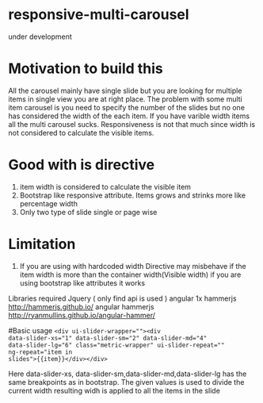 # responsive-multi-carousel
under development

# Motivation to build this

All the carousel mainly have single slide but you are looking for multiple items in single view you are at right place. The problem with some multi item carousel is you need to specify the number of the slides but no one has considered the width of the each item. If you have varible width items all the multi carousel sucks. Responsiveness is not that much since width is not considered to calculate the visible items.

# Good with is directive

1. item width is considered to calculate the visible item
2. Bootstrap like responsive attribute. Items grows and strinks  more like percentage width
3. Only two type of slide single or page wise


# Limitation
1. If you are using with hardcoded width Directive may misbehave if the item width is more than the container width(Visible width) if you are using bootstrap like attributes it works


Libraries required 
Jquery ( only find api is used )
angular 1x
hammerjs   http://hammerjs.github.io/
angular hammerjs  http://ryanmullins.github.io/angular-hammer/



#Basic usage
<code>&lt;div ui-slider-wrapper=&quot;&quot;&gt;&lt;div data-slider-xs=&quot;1&quot; data-slider-sm=&quot;2&quot; data-slider-md=&quot;4&quot; data-slider-lg=&quot;6&quot; class=&quot;metric-wrapper&quot; ui-slider-repeat=&quot;&quot; ng-repeat=&quot;item in slides&quot;&gt;{{item}}&lt;/div&gt;&lt;/div&gt;</code>

Here data-slider-xs, data-slider-sm,data-slider-md,data-slider-lg has the same breakpoints as in bootstrap.
The given values is used to divide the current width  resulting widh is applied to all the items in the slide


